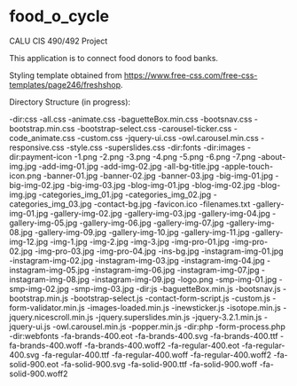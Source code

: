 # food_o_cycle
CALU CIS 490/492 Project

This application is to connect food donors to food banks.

Styling template obtained from https://www.free-css.com/free-css-templates/page246/freshshop.

Directory Structure (in progress):

-dir:css
  -all.css
  -animate.css
  -baguetteBox.min.css
  -bootsnav.css
  -bootstrap.min.css
  -bootstrap-select.css
  -carousel-ticker.css
  -code_animate.css
  -custom.css
  -jquery-ui.css
  -owl.carousel.min.css
  -responsive.css
  -style.css
  -superslides.css
-dir:fonts
-dir:images
  -dir:payment-icon
    -1.png
    -2.png
    -3.png
    -4.png
    -5.png
    -6.png
    -7.png
  -about-img.jpg
  -add-img-01.jpg
  -add-img-02.jpg
  -all-bg-title.jpg
  -apple-touch-icon.png
  -banner-01.jpg
  -banner-02.jpg
  -banner-03.jpg
  -big-img-01.jpg
  -big-img-02.jpg
  -big-img-03.jpg
  -blog-img-01.jpg
  -blog-img-02.jpg
  -blog-img.jpg
  -categories_img_01.jpg
  -categories_img_02.jpg
  -categories_img_03.jpg
  -contact-bg.jpg
  -favicon.ico
  -filenames.txt
  -gallery-img-01.jpg
  -gallery-img-02.jpg
  -gallery-img-03.jpg
  -gallery-img-04.jpg
  -gallery-img-05.jpg
  -gallery-img-06.jpg
  -gallery-img-07.jpg
  -gallery-img-08.jpg
  -gallery-img-09.jpg
  -gallery-img-10.jpg
  -gallery-img-11.jpg
  -gallery-img-12.jpg
  -img-1.jpg
  -img-2.jpg
  -img-3.jpg
  -img-pro-01.jpg
  -img-pro-02.jpg
  -img-pro-03.jpg
  -img-pro-04.jpg
  -ins-bg.jpg
  -instagram-img-01.jpg
  -instagram-img-02.jpg
  -instagram-img-03.jpg
  -instagram-img-04.jpg
  -instagram-img-05.jpg
  -instagram-img-06.jpg
  -instagram-img-07.jpg
  -instagram-img-08.jpg
  -instagram-img-09.jpg
  -logo.png
  -smp-img-01.jpg
  -smp-img-02.jpg
  -smp-img-03.jpg
-dir:js
  -baguetteBox.min.js
  -bootsnav.js
  -bootstrap.min.js
  -bootstrap-select.js
  -contact-form-script.js
  -custom.js
  -form-validator.min.js
  -images-loaded.min.js
  -inewsticker.js
  -isotope.min.js
  -jquery.nicescroll.min.js
  -jquery.superslides.min.js
  -jquery-3.2.1.min.js
  -jquery-ui.js
  -owl.carousel.min.js
  -popper.min.js
-dir:php
  -form-process.php
-dir:webfonts
  -fa-brands-400.eot
  -fa-brands-400.svg
  -fa-brands-400.ttf
  -fa-brands-400.woff
  -fa-brands-400.woff2
  -fa-regular-400.eot
  -fa-regular-400.svg
  -fa-regular-400.ttf
  -fa-regular-400.woff
  -fa-regular-400.woff2
  -fa-solid-900.eot
  -fa-solid-900.svg
  -fa-solid-900.ttf
  -fa-solid-900.woff
  -fa-solid-900.woff2
